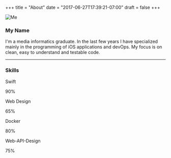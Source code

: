 +++
title = "About"
date = "2017-06-27T17:39:21-07:00"
draft = false
+++

<img src="/images/DSCF5604bw.JPG" alt="Me" class="w3-image w3-padding-32">


### My Name

I'm a media informatics graduate. In the last few years I have specialized mainly in the programming of iOS applications and devOps. My focus is on clean, easy to understand and testable code. 


---

### Skills 

<p class="w3-wide">Swift</p>
<div class="w3-white">
    <div class="w3-container w3-padding-small w3-center w3-grey" style="width:90%">90%</div>
</div>
<p class="w3-wide">Web Design</p>
<div class="w3-white">
    <div class="w3-container w3-padding-small w3-center w3-grey" style="width:65%">65%</div>
</div>
<p class="w3-wide">Docker</p>
<div class="w3-white">
    <div class="w3-container w3-padding-small w3-center w3-grey" style="width:80%">80%</div>
</div>
<p class="w3-wide">Web-API-Design</p>
<div class="w3-white">
    <div class="w3-container w3-padding-small w3-center w3-grey" style="width:75%">75%</div>
</div>
